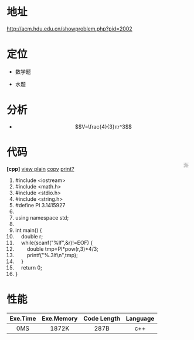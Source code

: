 # 地址

http://acm.hdu.edu.cn/showproblem.php?pid=2002

# 定位

 - 数学题

 - 水题

# 分析

 - $$V=\frac{4}{3}πr^3$$

# 代码

<div><div class="dp-highlighter bg_cpp"><div class="bar"><div class="tools"><b>[cpp]</b> <a href="#" class="ViewSource" title="view plain" onclick="dp.sh.Toolbar.Command('ViewSource',this);return false;" target="_self">view plain</a><span data-mod="popu_168"> <a href="#" class="CopyToClipboard" title="copy" onclick="dp.sh.Toolbar.Command('CopyToClipboard',this);return false;" target="_self">copy</a><div style="position: absolute; left: 710px; top: 520px; width: 15px; height: 16px; z-index: 99;"><embed id="ZeroClipboardMovie_2" src="https://csdnimg.cn/public/highlighter/ZeroClipboard.swf" loop="false" menu="false" quality="best" bgcolor="#ffffff" width="15" height="16" name="ZeroClipboardMovie_2" align="middle" allowscriptaccess="always" allowfullscreen="false" type="application/x-shockwave-flash" pluginspage="http://www.macromedia.com/go/getflashplayer" flashvars="id=2&amp;width=15&amp;height=16" wmode="transparent"></div></span><span data-mod="popu_169"> <a href="#" class="PrintSource" title="print" onclick="dp.sh.Toolbar.Command('PrintSource',this);return false;" target="_self">print</a></span><a href="#" class="About" title="?" onclick="dp.sh.Toolbar.Command('About',this);return false;" target="_self">?</a></div></div><ol start="1" class="dp-cpp"><li class="alt"><span><span class="preprocessor">#include&nbsp;&lt;iostream&gt;</span><span>&nbsp;&nbsp;</span></span></li><li class=""><span><span class="preprocessor">#include&nbsp;&lt;math.h&gt;</span><span>&nbsp;&nbsp;</span></span></li><li class="alt"><span><span class="preprocessor">#include&nbsp;&lt;stdio.h&gt;</span><span>&nbsp;&nbsp;</span></span></li><li class=""><span><span class="preprocessor">#include&nbsp;&lt;string.h&gt;</span><span>&nbsp;&nbsp;</span></span></li><li class="alt"><span><span class="preprocessor">#define&nbsp;PI&nbsp;3.1415927</span><span>&nbsp;&nbsp;</span></span></li><li class=""><span>&nbsp;&nbsp;</span></li><li class="alt"><span><span class="keyword">using</span><span>&nbsp;</span><span class="keyword">namespace</span><span>&nbsp;std;&nbsp;&nbsp;</span></span></li><li class=""><span>&nbsp;&nbsp;</span></li><li class="alt"><span><span class="datatypes">int</span><span>&nbsp;main()&nbsp;{&nbsp;&nbsp;</span></span></li><li class=""><span>&nbsp;&nbsp;&nbsp;&nbsp;<span class="datatypes">double</span><span>&nbsp;r;&nbsp;&nbsp;</span></span></li><li class="alt"><span>&nbsp;&nbsp;&nbsp;&nbsp;<span class="keyword">while</span><span>(scanf(</span><span class="string">"%lf"</span><span>,&amp;r)!=EOF)&nbsp;{&nbsp;&nbsp;</span></span></li><li class=""><span>&nbsp;&nbsp;&nbsp;&nbsp;&nbsp;&nbsp;&nbsp;&nbsp;<span class="datatypes">double</span><span>&nbsp;tmp=PI*pow(r,3)*4/3;&nbsp;&nbsp;</span></span></li><li class="alt"><span>&nbsp;&nbsp;&nbsp;&nbsp;&nbsp;&nbsp;&nbsp;&nbsp;printf(<span class="string">"%.3lf\n"</span><span>,tmp);&nbsp;&nbsp;</span></span></li><li class=""><span>&nbsp;&nbsp;&nbsp;&nbsp;}&nbsp;&nbsp;</span></li><li class="alt"><span>&nbsp;&nbsp;&nbsp;&nbsp;<span class="keyword">return</span><span>&nbsp;0;&nbsp;&nbsp;</span></span></li><li class=""><span>}&nbsp;&nbsp;</span></li></ol></div></div>

# 性能

| Exe.Time | Exe.Memory | Code Length | Language |
|:-------------:|:-------------:|:-----:|:-----:|
| 0MS | 1872K | 287B | c++ |